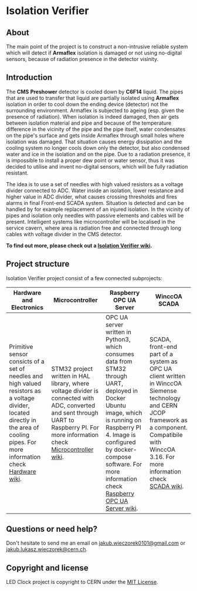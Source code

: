 # Isolation Verifier

## About 
The main point of the project is to construct a non-intrusive reliable system
which will detect if **Armaflex** isolation is damaged or not using no-digital
sensors, because of radiation presence in the detector visinity.

## Introduction
The **CMS** **Preshower** detector is cooled down by **C6F14** liquid. 
The pipes that are used to transfer that liquid are partially isolated using **Armaflex** isolation
in order to cool down the ending device (detector) not the surrounding environment. Armaflex is subjected to ageing 
(esp. given the presence of radiation). When isolation is indeed damaged, then air gets 
between isolation material and pipe and because of the temperature difference in the vicinity of the pipe and the pipe 
itself, water condensates on the pipe's surface and gets inside Armaflex through small holes where isolation 
was damaged. That situation causes energy dissipation and the cooling system no longer cools down only 
the detector, but also condensed water and ice in the isolation and on the pipe. Due to a radiation presence, it is impossible to
install a proper dew point or water sensor, thus it was decided to utilise and invent no-digital sensors, which will
be fully radiation resistant.

The idea is to use a set of needles with high valued resistors as a 
voltage divider connected to ADC. Water inside an isolation, lower resistance
and higher value in ADC divider, what causes crossing thresholds and 
fires alarms in final Front-end SCADA system. Situation is detected and can be handled by for example replacement 
of an injured isolation. In the vicinity of pipes and isolation only needles with passive
elements and cables will be present. Intelligent systems like microcontroller will
be localised in the service cavern, where area is radiation free and connected through
long cables with voltage divider in the CMS detector.

**To find out more, please check out a [Isolation Verifier wiki][wiki].**

## Project structure
Isolation Verifier project consist of a few connected subprojects:

| **Hardware and Electronics**     | **Microcontroller**     | **Raspberry OPC UA Server**           | **WinccOA SCADA** |
|-------------------------------------|-------------------------------|-----------------------------------|-----------------------------------|
| Primitive sensor consicts of a set of needles and high valued resistors as a voltage divider, located directly in the area of cooling pipes. For more information check [Hardware wiki][hardware_wiki].| STM32 project written in HAL library, where voltage divider is connected with ADC, converted and sent through UART to Raspberry PI. For more information check [Microcontroller wiki][microcontroller_wiki].|  OPC UA server written in Python3, which consumes data from STM32 through UART, deployed in Docker Ubuntu image, which is running on Raspberry PI 4. Image is configured by docker-compose software. For more information check [Raspberry OPC UA Server wiki][opc_wiki]. | SCADA, front-end part of a system as OPC UA client written in WinccOA Siemense technology and CERN JCOP framework as a component. Compatibile with WinccOA 3.16. For more information check [SCADA wiki][scada_wiki]. |
## Questions or need help?
Don't hesitate to send me an email on jakub.wieczorek0101@gmail.com or jakub.lukasz.wieczorek@cern.ch.

## Copyright and license
LED Clock project is copyright to CERN under the [MIT License](https://opensource.org/licenses/MIT).

[wiki]: https://gitlab.cern.ch/jawieczo/isolationverifier/wikis/home
[hardware_wiki]: https://gitlab.cern.ch/jawieczo/isolationverifier/wikis/Hardware
[microcontroller_wiki]: https://gitlab.cern.ch/jawieczo/isolationverifier/wikis/Microcontroller
[opc_wiki]: https://gitlab.cern.ch/jawieczo/isolationverifier/wikis/Raspberry-OPC-UA-Server
[scada_wiki]: https://gitlab.cern.ch/jawieczo/isolationverifier/wikis/SCADA
